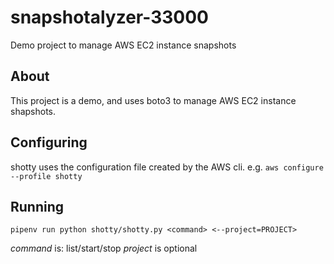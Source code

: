 # snapshotalyzer-33000

Demo project to manage AWS EC2 instance snapshots

## About

This project is a demo, and uses boto3 to manage AWS EC2 instance shapshots.

## Configuring

shotty uses the configuration file created by the AWS cli. e.g.
`aws configure --profile shotty`

## Running

`pipenv run python shotty/shotty.py <command> <--project=PROJECT>`

*command* is: list/start/stop
*project* is optional

